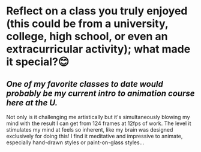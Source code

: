  # **Reflect on a class you truly enjoyed (this could be from a university, college, high school, or even an extracurricular activity); what made it special?😊**
## *One of my favorite classes to date would probably be my current intro to animation course here at the U.* 

Not only is it challenging me artistically but it's simultaneously blowing my mind with the result I can get from 124 frames at 12fps of work. The level it stimulates my mind at feels so inherent, like my brain was designed exclusively for doing this! I find it meditative and impressive to animate, especially hand-drawn styles or paint-on-glass styles... 